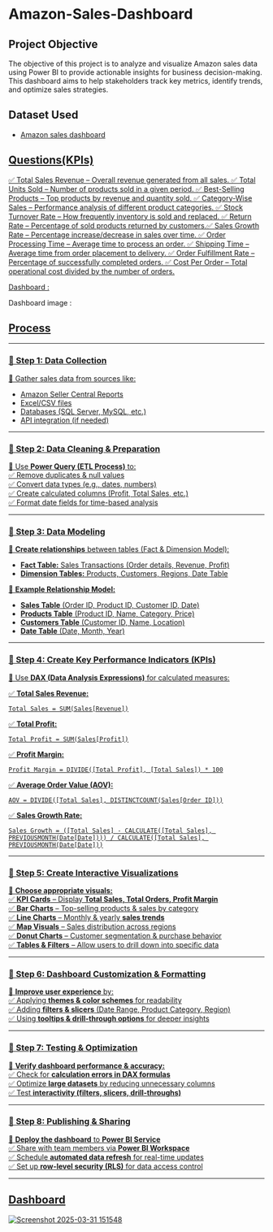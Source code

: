 # Amazon-Sales-Dashboard
## Project Objective 
The objective of this project is to analyze and visualize Amazon sales data using Power BI to provide actionable insights for business decision-making. This dashboard aims to help stakeholders track key metrics, identify trends, and optimize sales strategies.

## Dataset Used
- <a href="https://github.com/vaibhav12341440/Amazon-Sales-Dashboard/blob/main/global_superstore.xlsx">Amazon sales dashboard
## Questions(KPIs)
✅ Total Sales Revenue – Overall revenue generated from all sales.
✅ Total Units Sold – Number of products sold in a given period.
✅ Best-Selling Products – Top products by revenue and quantity sold.
✅ Category-Wise Sales – Performance analysis of different product categories.
✅ Stock Turnover Rate – How frequently inventory is sold and replaced.
✅ Return Rate – Percentage of sold products returned by customers.✅ Sales Growth Rate – Percentage increase/decrease in sales over time.
✅ Order Processing Time – Average time to process an order.
✅ Shipping Time – Average time from order placement to delivery.
✅ Order Fulfillment Rate – Percentage of successfully completed orders.
✅ Cost Per Order – Total operational cost divided by the number of orders.

Dashboard : <a herf="https://github.com/vaibhav12341440/Amazon-Sales-Dashboard/blob/main/AmazonDashboard.pbix">

Dashboard image :<a href="https://github.com/vaibhav12341440/Amazon-Sales-Dashboard/blob/main/Screenshot%202025-03-31%20151548.png">

## Process 


---

### **🔹 Step 1: Data Collection**  
📌 Gather sales data from sources like:  
- Amazon Seller Central Reports  
- Excel/CSV files  
- Databases (SQL Server, MySQL, etc.)  
- API integration (if needed)  

---

### **🔹 Step 2: Data Cleaning & Preparation**  
📌 Use **Power Query (ETL Process)** to:  
✅ Remove duplicates & null values  
✅ Convert data types (e.g., dates, numbers)  
✅ Create calculated columns (Profit, Total Sales, etc.)  
✅ Format date fields for time-based analysis  

---

### **🔹 Step 3: Data Modeling**  
📌 **Create relationships** between tables (Fact & Dimension Model):  
- **Fact Table:** Sales Transactions (Order details, Revenue, Profit)  
- **Dimension Tables:** Products, Customers, Regions, Date Table  

🔹 **Example Relationship Model:**  
- **Sales Table** (Order ID, Product ID, Customer ID, Date)  
- **Products Table** (Product ID, Name, Category, Price)  
- **Customers Table** (Customer ID, Name, Location)  
- **Date Table** (Date, Month, Year)  

---

### **🔹 Step 4: Create Key Performance Indicators (KPIs)**  
📌 Use **DAX (Data Analysis Expressions)** for calculated measures:  

✅ **Total Sales Revenue:**  
```DAX
Total Sales = SUM(Sales[Revenue])
```

✅ **Total Profit:**  
```DAX
Total Profit = SUM(Sales[Profit])
```

✅ **Profit Margin:**  
```DAX
Profit Margin = DIVIDE([Total Profit], [Total Sales]) * 100
```

✅ **Average Order Value (AOV):**  
```DAX
AOV = DIVIDE([Total Sales], DISTINCTCOUNT(Sales[Order ID]))
```

✅ **Sales Growth Rate:**  
```DAX
Sales Growth = ([Total Sales] - CALCULATE([Total Sales], PREVIOUSMONTH(Date[Date]))) / CALCULATE([Total Sales], PREVIOUSMONTH(Date[Date]))
```

---

### **🔹 Step 5: Create Interactive Visualizations**  
📌 **Choose appropriate visuals:**  
✅ **KPI Cards** – Display **Total Sales, Total Orders, Profit Margin**  
✅ **Bar Charts** – Top-selling products & sales by category  
✅ **Line Charts** – Monthly & yearly **sales trends**  
✅ **Map Visuals** – Sales distribution across regions  
✅ **Donut Charts** – Customer segmentation & purchase behavior  
✅ **Tables & Filters** – Allow users to drill down into specific data  

---

### **🔹 Step 6: Dashboard Customization & Formatting**  
📌 **Improve user experience** by:  
✅ Applying **themes & color schemes** for readability  
✅ Adding **filters & slicers** (Date Range, Product Category, Region)  
✅ Using **tooltips & drill-through options** for deeper insights  

---

### **🔹 Step 7: Testing & Optimization**  
📌 **Verify dashboard performance & accuracy:**  
✅ Check for **calculation errors in DAX formulas**  
✅ Optimize **large datasets** by reducing unnecessary columns  
✅ Test **interactivity (filters, slicers, drill-throughs)**  

---

### **🔹 Step 8: Publishing & Sharing**  
📌 **Deploy the dashboard** to **Power BI Service**  
✅ Share with team members via **Power BI Workspace**  
✅ Schedule **automated data refresh** for real-time updates  
✅ Set up **row-level security (RLS)** for data access control  

---

## Dashboard

![Screenshot 2025-03-31 151548](https://github.com/user-attachments/assets/18a5e31d-b366-429e-98b5-9cd61642ac36)

 
